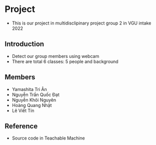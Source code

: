 # Project
- This is our project in multidisclipinary project group 2 in VGU intake 2022

## Introduction 
- Detect our group members using webcam 
- There are total 6 classes: 5 people and background
## Members
- Yamashita Tri Ân
- Nguyễn Trần Quốc Đạt
- Nguyễn Khôi Nguyên
- Hoàng Quang Nhật
- Lê Viết Tín
## Reference 
- Source code in Teachable Machine
